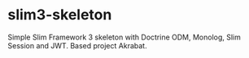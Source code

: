 # slim3-skeleton
Simple Slim Framework 3 skeleton with Doctrine ODM, Monolog, Slim Session and JWT. Based project Akrabat.
